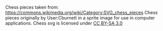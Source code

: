 Chess pieces taken from: https://commons.wikimedia.org/wiki/Category:SVG_chess_pieces
Chess pieces originally by User:Cburnett in a sprite image for use in computer applications.
Chess svg is licensed under [CC BY-SA 3.0](https://creativecommons.org/licenses/by-sa/3.0/)